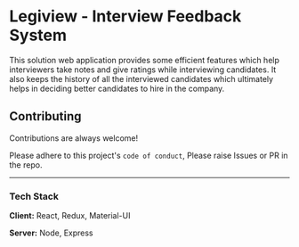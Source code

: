 # Legiview - Interview Feedback System

This solution web application
provides some efficient features which help interviewers
take notes and give ratings while interviewing
candidates. It also keeps the history of all the
interviewed candidates which ultimately helps in
deciding better candidates to hire in the company.

## Contributing

Contributions are always welcome!

Please adhere to this project's `code of conduct`, Please raise Issues or PR in the repo.

---

### Tech Stack

**Client:** React, Redux, Material-UI

**Server:** Node, Express
